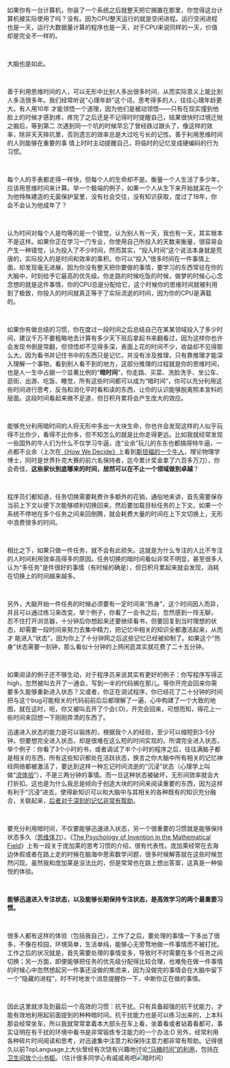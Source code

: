 如果你有一台计算机，你装了一个系统之后就整天把它搁置在那里，你觉得这台计算机被实际使用了吗？没有。因为CPU整天运行的就是空闲进程。运行空闲进程也是一天，运行大数据量计算的程序也是一天，对于CPU来说同样的一天，价值却是完全不一样的。

 

大脑也是如此。

 

善于利用思维时间的人，可以无形中比别人多出很多时间，从而实际意义上能比别人多活很多年。我们经常听说“心理年龄”这个词，思考得多的人，往往心理年龄更大。有人用10年 才能领悟一个道理，因为他们是被动领悟——只有在现实撞到他脸上的时候才感到疼，疼完了之后还是不记得时时提醒自己，结果很快时过境迁抛之脑后，等到第二 次遇到同一个坑的时候早忘了曾经跌过跟头了，像这样的效率，除非天天摔坑里，否则遗忘的效率总是大过吃亏长的记性。善于利用思维时间的人则能够在重要的事 情上时时主动提醒自己，将临时的记忆变成硬编码的行为习惯。

 

每个人的手表都走得一样快，但每个人的生命却不是。衡量一个人生活了多少年，应该用思维时间来计算。举一个极端的例子，如果一个人从生下来开始就呆在一个为他特殊建造的无菌保护室里，没有社会交往，没有知识获取，度过了18年，你会不会认为他成年了？

 

认为时间对每个人是均等的是一个错觉，认为别人有一天，我也有一天，其实根本不是这样。如果你正在学习一门专业，你使用自己所投入的天数来衡量，很容易会 产生一种错觉，认为投入了不少时间，然而其实，“投入时间”这个说法本身就是荒唐的，实际投入的是时间和效率的乘积。你可以“投入”很多时间在一件事情上 面，却发现毫无进展，因为你没有整天把你要做的事情，要学习的东西常驻在你的大脑中，时刻给予它最高的优先级。你走路的时候吃饭的时候，做梦的时候心心念 念想的就是这件事情，你的CPU总是分配给它，这个时候你的思维时间就被利用到了极致，你投入的时间就真正等于了实际流逝的时间，因为你的CPU是满载的。

 

如果你有做总结的习惯，你在度过一段时间之后总结自己在某某领域投入了多少时间，建议千万不要粗略地去计算有多少天下班后拿起书来翻看过，因为这样你也许 会发现书倒是常翻，但领悟却不见得多深，表面上花的时间不少，收益却不见得那么大。因为看书并记住书中的东西只是记忆，并没有涉及推理，只有靠推理才能深 入理解一个事物，看到别人看不到的地方，这部分推理的过程就是你的思维时间，也是人一生中占据一个显著比例的“**暗时间**”，你走路、买菜、洗脸洗手、坐公车、逛街、出游、吃饭、睡觉，所有这些时间都可以成为“暗时间”，你可以充分利用这些时间进行思考，反刍和消化平时看和读的东西，让你的认识能够脱离照本宣科的层面。这段时间看起来微不足道，但日积月累将会产生庞大的效应。

 

能够充分利用暗时间的人将无形中多出一大块生命，你也许会发现这样的人似乎玩得不比你少，看得不比你多，但不知怎么的就是比你走得更远。比如我就经常发现一些国外的牛人们为什么不仅学习牛逼，连“业余”玩儿的东东也都搞得特牛逼，一点都不业余（上次在[《How We Decide》](http://www.douban.com/subject/3440613/)上看到[斯坦福的一个牛人](http://en.wikipedia.org/wiki/Michael_Binger)，理论物理学博士，同时是世界扑克大赛的前六名保持者，迄今累计奖金拿了六百多万刀），你会奇怪，**这些家伙到底哪来的时间，居然可以在不止一个领域做到卓越**？


 

程序员们都知道，任务切换需要耗费许多额外的花销，通俗地来讲，首先需要保存当前上下文以便下次能够顺利切换回来，然后要加载目标任务的上下文。如果一个系统不停地在多个任务之间来回倒腾，就会耗费大量的时间在上下文切换上，无形中浪费很多的时间。

 

相比之下，如果只做一件任务，就不会有此损失。这就是为什么专注的人比不专注的人时间利用效率高得多的原因。任务切换的暗时间看似非常不明显，甚至很多人认为“多任务”是件很好的事情（有时候的确是），但日积月累起来就会发现，消耗在切换上的时间越来越多。

 

另外，大脑开始一件任务的时候必须要有一定时间来“热身”，这个时间因人而异，并且可以通过练习来改变。举个例子，你看了一会书之后，忽然感到一阵无聊， 忍不住打开浏览器，十分钟后你想起来还要继续看书，但要回复到当时理想的状态，却需要一段时间来努力去集中精力，把记忆中相关的知识全都激活起来，从而才 能进入“状态”，因为你上了十分钟网之后这些记忆已经被抑制了。如果这个“热身”状态需要一刻钟，那么看似十分钟的上网闲逛其实就花费了二十五分钟。

 

如果阅读的例子还不够生动，对于程序员来说其实有更好的例子：你写程序写得正high，忽然被叫去开了一通会，写到一半的代码搁在那儿。等你开完会回来你需要多久能够重新进入状态？又或者，你正在调试程序，你已经花了二十分钟的时间把与这个bug可能相关的代码前前后后都理解了一遍，心中构建了一个大致的地图，就在这时，呃，你又被叫去开了个会(:D)，开完会回来，可想而知，得花上一些时间来回想一下刚刚弄清的东西了。

迅速进入状态的能力是可以锻炼的，根据我个人的经验，至少可以缩短到3-5分钟。但要想完全进入状态，却是很难在这么短的时间实现的。所谓完全进入状态，举个例子：你看了3个小时的书，或者调试了半个小时的程序之后，往往满脑子都是相关的东西，所有这些知识都处在活跃状态，换言之你大脑中所有相关的记忆神经网络都被激活了，要达到这样一种忘记时间流逝的“沉浸”状态（心理学上叫做“[流体验](http://en.wikipedia.org/wiki/Flow_%28psychology%29)”），不是三两分钟的事情。而一旦这种状态被破坏，无形间效率就会大打折扣。这也是为什么我总是倾向于创造大块的时间来阅读重要的东西，因为这样有利于“沉浸”进去，使得新知识可以和大脑中与其相关的各种既有的知识充分融合，关联起来，[后者对于深刻的记忆非常有帮助](http://mindhacks.cn/2009/03/28/effective-learning-and-memorization/)。

 

要充分利用暗时间，不仅要能够迅速进入状态，另一个很重要的习惯就是能够保持状态多久（[思维体力](http://www.douban.com/subject/1867455/)）。《[The Psychology of Invention in the Mathematical Field](http://www.douban.com/subject/1770012/)》上有一段关于庞加莱的思考习惯的介绍，很有代表性。庞加莱经常在去海边休假或者在路上走的时候在脑海中思索数学问题，很多时候解答就在这些时候忽然闪现。虽然我和庞加莱是没法比的，但是常常也在路上想出答案，这真是一种愉悦的体验。

 

**能够迅速进入专注状态，以及能够长期保持专注状态，是高效学习的两个最重要习惯。**

 

很多人都有这样的体验（包括我自己），工作了之后，要处理的事情一下多出了很多，不像在校园，环境简单，生活单纯，能够心无旁骛地做一件事情而不被打扰。 工作之后的状况就是，首先需要处理的事情变多，导致时不时需要在多个任务之间切换；另一方面，即便能够把任务的优先级分配得比较合理，也难免在做一件事情 的时候心中忽然想起另一件事还没做的焦虑来，因为没做完的事情会在大脑中留下一个“隐藏的进程”，时不时地发个消息提醒你一下，中断你正在做的事情。

 

因此这里就涉及到最后一个高效的习惯：抗干扰。只有具备超强的抗干扰能力，才能有效地利用起前面提到的种种暗时间。抗干扰能力也是可以练习出来的，上本科 那会经常坐车，所以我就常常拿着本大部头在车上看，坐着看或者站着看都可，事实证明在有干扰的环境中看书是非常锻炼专注能力的一个办法:D 另外，经常利用各种碎片时间阅读和思考，对迅速集中注意力和保持注意力都非常有帮助。记得很久以前TopLanguage上大伙曾经有次饶有兴趣地讨论[“马桶时间”的利用](http://groups.google.com/group/pongba/browse_thread/thread/388640d8d07f81f/)，包括[在卫生间放个小书柜](http://groups.google.com/group/pongba/msg/2ba79504a3062a10)。（估计很多同学心有戚戚焉吧![暗时间](http://www.sinaimg.cn/uc/myshow/blog/misc/gif/E___6725EN00SIGG.gif "暗时间")）